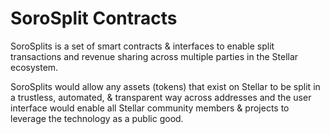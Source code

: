 # SoroSplit Contracts

SoroSplits is a set of smart contracts & interfaces to enable split transactions and revenue sharing across multiple parties in the Stellar ecosystem. 

SoroSplits would allow any assets (tokens) that exist on Stellar to be split in a trustless, automated, & transparent way across addresses and the user interface would enable all Stellar community members & projects to leverage the technology as a public good.
